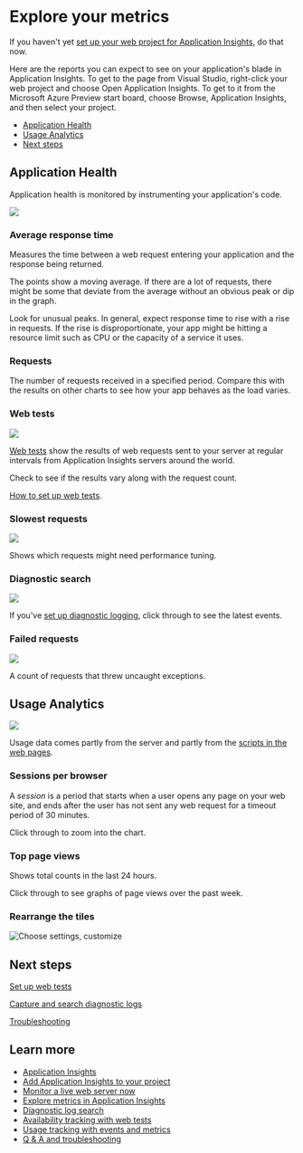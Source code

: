 <properties title="Explore your metrics" pageTitle="Explore your metrics" description="Analyze usage, availability and performance of your on-premises or Microsoft Azure web application with Application Insights." metaKeywords="analytics monitoring application insights" authors="awills"  />
 
# Explore your metrics 

If you haven't yet [set up your web project for Application Insights][start], do that now.

Here are the reports you can expect to see on your application's blade in Application Insights. To get to the page from Visual Studio, right-click your web project and choose Open Application Insights. To get to it from the Microsoft Azure Preview start board, choose Browse, Application Insights, and then select your project.


+ [Application Health](#health) 
+ [Usage Analytics](#usage)
+ [Next steps](#next)


## <a name="health"></a>Application Health

Application health is monitored by instrumenting your application's code.

![](./media/appinsights/appinsights-42reqs.png)

### Average response time

Measures the time between a web request entering your application and the response being returned.

The points show a moving average. If there are a lot of requests, there might be some that deviate from the average without an obvious peak or dip in the graph.

Look for unusual peaks. In general, expect response time to rise with a rise in requests. If the rise is disproportionate, your app might be hitting a resource limit such as CPU or the capacity of a service it uses.

### Requests

The number of requests received in a specified period. Compare this with the results on other charts to see how your app behaves as the load varies.

### Web tests

![](./media/appinsights/appinsights-43webtests.png)

[Web tests][availability] show the results of web requests sent to your server at regular intervals from Application Insights servers around the world.

Check to see if the results vary along with the request count.

[How to set up web tests][availability].

### Slowest requests

![](./media/appinsights/appinsights-44slowest.png)

Shows which requests might need performance tuning.

### Diagnostic search

![](./media/appinsights/appinsights-45diagnostic.png)

If you've [set up diagnostic logging][diagnostic], click through to see the latest events.

### Failed requests

![](./media/appinsights/appinsights-46failed.png)

A count of requests that threw uncaught exceptions.


## <a name="usage"></a>Usage Analytics

![](./media/appinsights/appinsights-47usage.png)

Usage data comes partly from the server and partly from the [scripts in the web pages][start].

### Sessions per browser

A *session* is a period that starts when a user opens any page on your web site, and ends after the user has not sent any web request for a timeout period of 30 minutes. 

Click through to zoom into the chart.

### Top page views

Shows total counts in the last 24 hours.

Click through to see graphs of page views over the past week.

### Rearrange the tiles

![Choose settings, customize](./media/appinsights/appinsights-21-customizeblade.png)

## <a name="next"></a>Next steps

[Set up web tests][availability]

[Capture and search diagnostic logs][diagnostic]

[Troubleshooting][qna]


## Learn more

* [Application Insights][root]
* [Add Application Insights to your project][start]
* [Monitor a live web server now][redfield]
* [Explore metrics in Application Insights][explore]
* [Diagnostic log search][diagnostic]
* [Availability tracking with web tests][availability]
* [Usage tracking with events and metrics][usage]
* [Q & A and troubleshooting][qna]


<!--Link references-->

[root]: ../app-insights-get-started/
[start]: ../app-insights-monitor-application-health-usage/
[redfield]: ../app-insights-monitor-performance-live-website-now/
[explore]: ../app-insights-explore-metrics/
[diagnostic]: ../app-insights-search-diagnostic-logs/ 
[availability]: ../app-insights-monitor-web-app-availability/
[usage]: ../app-insights-track-usage-custom-events-metrics/
[qna]: ../app-insights-troubleshoot-faq/
